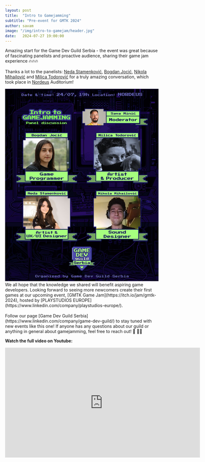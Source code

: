 ```yaml
---
layout: post
title:  "Intro to Gamejamming"
subtitle: "Pre-event for GMTK 2024"
author: savam
image: "/img/intro-to-gamejam/header.jpg"
date:   2024-07-27 19:00:00
---
```


Amazing start for the Game Dev Guild Serbia - the event was great because of fascinating panelists and proactive audience, sharing their game jam experience 🔥🔥🔥<br />
<br />
Thanks a lot to the panelists: [Neda Stamenković](https://www.linkedin.com/in/nedastamenkovic/), [Bogdan Jocić](https://www.linkedin.com/in/bogdan-jocic/), [Nikola Mihailović](https://www.linkedin.com/in/nikola-mihailovic-a305a2255/) and [Milica Todorović](https://www.linkedin.com/in/milicatodorovic/) for a truly amazing conversation, which took place in [Nordeus](https://www.linkedin.com/company/nordeus) Auditorium!<br />

<img class="def_image" src="/img/intro-to-gamejam/photo1.jpg" />
<br />
We all hope that the knowledge we shared will benefit aspiring game developers. Looking forward to seeing more newcomers create their first games at our upcoming event, [GMTK Game Jam](https://itch.io/jam/gmtk-2024), hosted by [PLAYSTUDIOS EUROPE](https://www.linkedin.com/company/playstudios-europe/).<br />
<br />
Follow our page [Game Dev Guild Serbia](https://www.linkedin.com/company/game-dev-guild/) to stay tuned with new events like this one! If anyone has any questions about our guild or anything in general about gamejamming, feel free to reach out! 🤩 🚀✨<br />

**Watch the full video on Youtube:**<br />
<iframe width="640" height="360" src="https://www.youtube.com/embed/9ndAvJyPxRU?rel=0" frameborder="0" allowfullscreen></iframe><br />